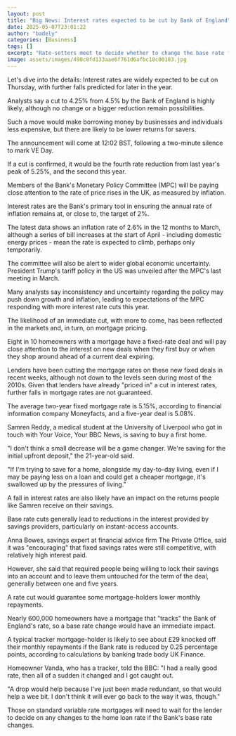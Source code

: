 ```yaml
---
layout: post
title: "Big News: Interest rates expected to be cut by Bank of England"
date: 2025-05-07T23:01:22
author: "badely"
categories: [Business]
tags: []
excerpt: "Rate-setters meet to decide whether to change the base rate from 4.5% with a decision at 12 -02 BST."
image: assets/images/498c8fd133aae6f761d6afbc18c00183.jpg
---
```


Let's dive into the details: Interest rates are widely expected to be cut on Thursday, with further falls predicted for later in the year.

Analysts say a cut to 4.25% from 4.5% by the Bank of England is highly likely, although no change or a bigger reduction remain possibilities.

Such a move would make borrowing money by businesses and individuals less expensive, but there are likely to be lower returns for savers.

The announcement will come at 12:02 BST, following a two-minute silence to mark VE Day. 

If a cut is confirmed, it would be the fourth rate reduction from last year's peak of 5.25%, and the second this year.

Members of the Bank's Monetary Policy Committee (MPC) will be paying close attention to the rate of price rises in the UK, as measured by inflation.

Interest rates are the Bank's primary tool in ensuring the annual rate of inflation remains at, or close to, the target of 2%. 

The latest data shows an inflation rate of 2.6% in the 12 months to March, although a series of bill increases at the start of April - including domestic energy prices - mean the rate is expected to climb, perhaps only temporarily.

The committee will also be alert to wider global economic uncertainty. President Trump's tariff policy in the US was unveiled after the MPC's last meeting in March.

Many analysts say inconsistency and uncertainty regarding the policy may push down growth and inflation, leading to expectations of the MPC responding with more interest rate cuts this year.

The likelihood of an immediate cut, with more to come, has been reflected in the markets and, in turn, on mortgage pricing.

Eight in 10 homeowners with a mortgage have a fixed-rate deal and will pay close attention to the interest on new deals when they first buy or when they shop around ahead of a current deal expiring.

Lenders have been cutting the mortgage rates on these new fixed deals in recent weeks, although not down to the levels seen during most of the 2010s. Given that lenders have already "priced in" a cut in interest rates, further falls in mortgage rates are not guaranteed.

The average two-year fixed mortgage rate is 5.15%, according to financial information company Moneyfacts, and a five-year deal is 5.08%.

Samren Reddy, a medical student at the University of Liverpool who got in touch with Your Voice, Your BBC News, is saving to buy a first home.

"I don't think a small decrease will be a game changer. We're saving for the initial upfront deposit," the 21-year-old said.

"If I'm trying to save for a home, alongside my day-to-day living, even if I may be paying less on a loan and could get a cheaper mortgage, it's swallowed up by the pressures of living."

A fall in interest rates are also likely have an impact on the returns people like Samren receive on their savings.

Base rate cuts generally lead to reductions in the interest provided by savings providers, particularly on instant-access accounts.

Anna Bowes, savings expert at financial advice firm The Private Office, said it was "encouraging" that fixed savings rates were still competitive, with relatively high interest paid.

However, she said that required people being willing to lock their savings into an account and to leave them untouched for the term of the deal, generally between one and five years.

A rate cut would guarantee some mortgage-holders lower monthly repayments.

Nearly 600,000 homeowners have a mortgage that "tracks" the Bank of England's rate, so a base rate change would have an immediate impact.

A typical tracker mortgage-holder is likely to see about £29 knocked off their monthly repayments if the Bank rate is reduced by 0.25 percentage points, according to calculations by banking trade body UK Finance.

Homeowner Vanda, who has a tracker, told the BBC: "I had a really good rate, then all of a sudden it changed and I got caught out. 

"A drop would help because I've just been made redundant, so that would help a wee bit. I don't think it will ever go back to the way it was, though."

Those on standard variable rate mortgages will need to wait for the lender to decide on any changes to the home loan rate if the Bank's base rate changes.

